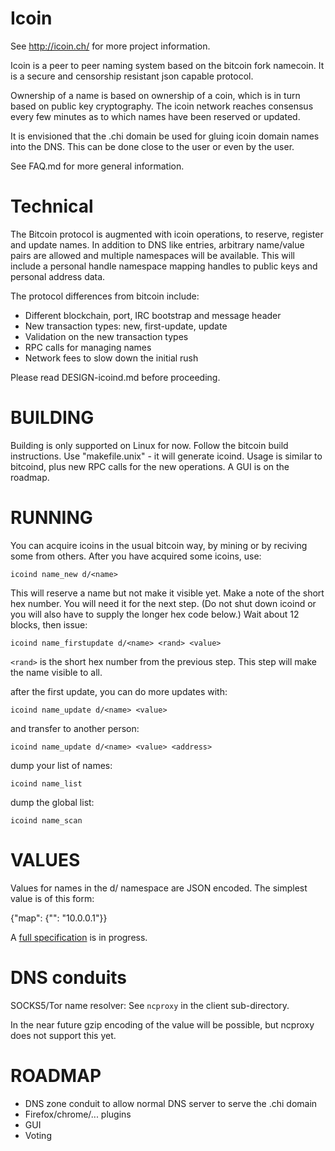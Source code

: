 Icoin
===================

See http://icoin.ch/ for more project information.

Icoin is a peer to peer naming system based on the bitcoin fork namecoin.  It is a secure and censorship resistant json capable protocol.

Ownership of a name is based on ownership of a coin, which is in turn based on public key cryptography.  The icoin network reaches consensus every few minutes as to which names have been reserved or updated.

It is envisioned that the .chi domain be used for gluing icoin domain names into the DNS.  This can be done close to the user or even by the user.

See FAQ.md for more general information.


Technical
=====================

The Bitcoin protocol is augmented with icoin operations, to reserve, register and update names.  In addition to DNS like entries, arbitrary name/value pairs are allowed and multiple namespaces will be available.  This will include a personal handle namespace mapping handles to public keys and personal address data.

The protocol differences from bitcoin include:

* Different blockchain, port, IRC bootstrap and message header
* New transaction types: new, first-update, update
* Validation on the new transaction types
* RPC calls for managing names
* Network fees to slow down the initial rush

Please read DESIGN-icoind.md before proceeding.

BUILDING
======================

Building is only supported on Linux for now.  Follow the bitcoin build instructions.  Use "makefile.unix" - it will generate icoind.  Usage is similar to bitcoind, plus new RPC calls for the new operations.  A GUI is on the roadmap.

RUNNING
======================

You can acquire icoins in the usual bitcoin way, by mining or by reciving some from others.  After you have acquired some icoins, use:

`icoind name_new d/<name>`

This will reserve a name but not make it visible yet.  Make a note of the short hex number.  You will need it for the next step.  (Do not shut down icoind or you will also have to supply the longer hex code below.)  Wait about 12 blocks, then issue:

`icoind name_firstupdate d/<name> <rand> <value>`

`<rand>` is the short hex number from the previous step.  This step will make the name visible to all.

after the first update, you can do more updates with:

`icoind name_update d/<name> <value>`

and transfer to another person:

`icoind name_update d/<name> <value> <address>`

dump your list of names:

`icoind name_list`

dump the global list:

`icoind name_scan`

VALUES
===================

Values for names in the d/ namespace are JSON encoded.  The simplest value is of this form:

  {"map": {"": "10.0.0.1"}}

A [full specification](http://icoin.ch/Domain_names) is in progress.

DNS conduits
=============

SOCKS5/Tor name resolver: See `ncproxy` in the client sub-directory.

In the near future gzip encoding of the value will be possible, but ncproxy does not support this yet.

ROADMAP
===================

* DNS zone conduit to allow normal DNS server to serve the .chi domain
* Firefox/chrome/... plugins
* GUI
* Voting
